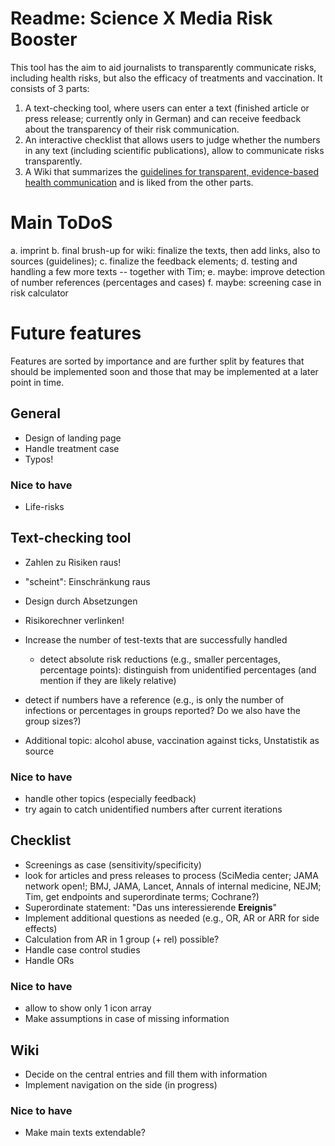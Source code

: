 # Readme: Science X Media Risk Booster 

This tool has the aim to aid journalists to transparently communicate risks, including health risks, but also the efficacy of treatments and vaccination. 
It consists of 3 parts: 

1. A text-checking tool, where users can enter a text (finished article or press release; currently only in German) and can receive feedback about the transparency of their risk communication.
2. An interactive checklist that allows users to judge whether the numbers in any text (including scientific publications), allow to communicate risks transparently.
3. A Wiki that summarizes the  [guidelines for transparent, evidence-based health communication](https://www.google.com/url?sa=t&source=web&rct=j&opi=89978449&url=https://www.ebm-netzwerk.de/de/medien/pdf/leitlinie-evidenzbasierte-gesundheitsinformation-fin.pdf&ved=2ahUKEwj4qPyDqpKGAxVE_7sIHXAMDNsQFnoECBIQAQ&usg=AOvVaw2JvtJWGC4VuUWCM1IMnl11)
and is liked from the other parts.

# Main ToDoS

a. imprint
b. final brush-up for wiki: finalize the texts, then add links, also to sources (guidelines);
c. finalize the feedback elements;
d. testing and handling a few more texts -- together with Tim;
e. maybe: improve detection of number references (percentages and cases)
f. maybe: screening case in risk calculator


# Future features 

Features are sorted by importance and are further split by features that should be implemented soon and those that may be implemented at a later point in time.

## General 

* Design of landing page
* Handle treatment case  
* Typos!

### Nice to have 

* Life-risks 

## Text-checking tool 

* Zahlen zu Risiken raus!
* "scheint": Einschränkung raus 
* Design durch Absetzungen 
* Risikorechner verlinken!


* Increase the number of test-texts that are successfully handled
    + detect absolute risk reductions (e.g., smaller percentages, percentage points): distinguish from unidentified percentages (and mention if they are likely relative)
* detect if numbers have a reference (e.g., is only the number of infections or percentages in groups reported? 
Do we also have the group sizes?)
* Additional topic: alcohol abuse, vaccination against ticks, Unstatistik as source

### Nice to have

* handle other topics (especially feedback)
* try again to catch unidentified numbers after current iterations 


## Checklist

* Screenings as case (sensitivity/specificity) 
* look for articles and press releases to process (SciMedia center; JAMA network open!; BMJ, JAMA, Lancet, Annals of internal medicine, NEJM; Tim, get endpoints and superordinate terms; Cochrane?)
* Superordinate statement: "Das uns interessierende **Ereignis**"
* Implement additional questions as needed (e.g., OR, AR or ARR for side effects)
* Calculation from AR in 1 group (+ rel) possible?
* Handle case control studies
* Handle ORs

### Nice to have

* allow to show only 1 icon array
* Make assumptions in case of missing information

## Wiki

* Decide on the central entries and fill them with information
* Implement navigation on the side (in progress)

### Nice to have

* Make main texts extendable?